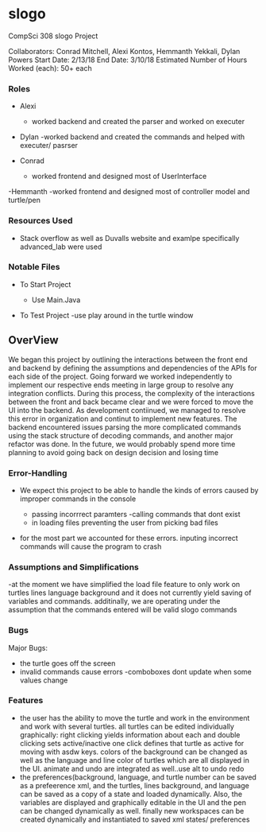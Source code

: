 # slogo

CompSci 308 slogo Project

Collaborators: Conrad Mitchell, Alexi Kontos, Hemmanth Yekkali, Dylan Powers
Start Date: 2/13/18
End Date: 3/10/18
Estimated Number of Hours Worked (each): 50+ each

### Roles

- Alexi
	- worked backend and created the parser and worked on executer

- Dylan
	-worked backend and created the commands and helped with executer/ pasrser

- Conrad
	- worked frontend and designed most of UserInterface

-Hemmanth
    -worked frontend and designed most of controller model and turtle/pen

### Resources Used

- Stack overflow as well as Duvalls website and examlpe specifically advanced_lab were used

### Notable Files

- To Start Project
	- Use Main.Java

- To Test Project
	-use play around in the turtle window

## OverView

We began this project by outlining the interactions between the front end and backend by defining the assumptions and dependencies of the APIs for each side of the project. Going forward we worked independently to implement our respective ends meeting in large group to resolve any integration conflicts. During this process, the complexity of the interactions between the front and back became clear and we were forced to move the UI into the backend. As development contiinued, we managed to resolve this error in organization and continut to implement new features. The backend encountered issues parsing the more complicated commands using the stack structure of decoding commands, and another major refactor was done. In the future, we would probably spend more time planning to avoid going back on design decision and losing time

### Error-Handling

- We expect this project to be able to handle the kinds of errors caused by improper commands in the console
	- passing incorrrect paramters
	-calling commands that dont exist
	- in loading files preventing the user from picking bad files

- for the most part we accounted for these errors. inputing incorrect commands will cause the program to crash

### Assumptions and Simplifications

-at the moment we have simplified the load file feature to only work on turtles lines language background and it does not currently yield saving of variables and commands. additinally, we are operating under the assumption that the commands entered will be valid slogo commands

### Bugs

Major Bugs:

- the turtle goes off the screen
- invalid commands cause errors
-comboboxes dont update when some values change
### Features

- the user has the ability to move the turtle and work in the environment and work with several turtles. all turtles can be edited individually graphically: right clicking yields information about each and double clicking sets active/inactive one click defines that turtle as active for moving with asdw keys. colors of the background can be changed as well as the language and line color of turtles which are all displayed in the UI. animate and undo are integrated as well..use alt to undo redo
- the preferences(background, language, and turtle number can be saved as a prefeerence xml, and the turtles, lines background, and language can be saved as a copy of a state and loaded dynamically. Also, the variables are displayed and graphically editable in the UI and the pen can be changed dynamically as well. finally new workspaces can be created dynamically and instantiated to saved xml states/ preferences
